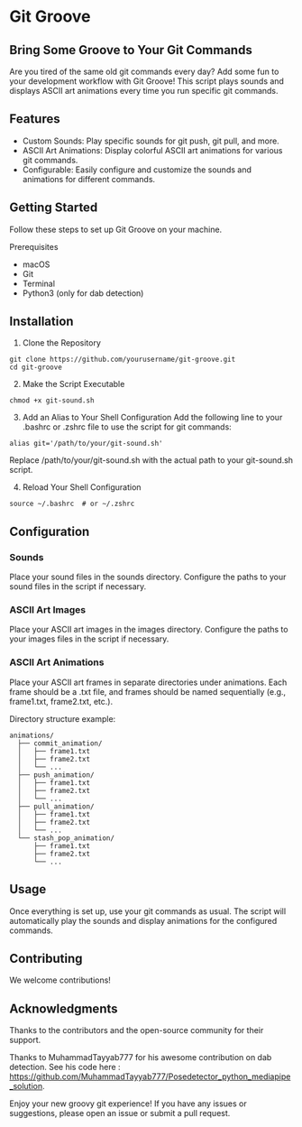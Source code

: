 # Git Groove
## Bring Some Groove to Your Git Commands
Are you tired of the same old git commands every day? Add some fun to your development workflow with Git Groove! This script plays sounds and displays ASCII art animations every time you run specific git commands.

## Features
- Custom Sounds: Play specific sounds for git push, git pull, and more.
- ASCII Art Animations: Display colorful ASCII art animations for various git commands.
- Configurable: Easily configure and customize the sounds and animations for different commands.

## Getting Started
Follow these steps to set up Git Groove on your machine.

Prerequisites
- macOS
- Git
- Terminal
- Python3 (only for dab detection)

## Installation

1. Clone the Repository
```
git clone https://github.com/yourusername/git-groove.git
cd git-groove
```

2. Make the Script Executable
```
chmod +x git-sound.sh
```

3. Add an Alias to Your Shell Configuration
Add the following line to your .bashrc or .zshrc file to use the script for git commands:
```
alias git='/path/to/your/git-sound.sh'
```
Replace /path/to/your/git-sound.sh with the actual path to your git-sound.sh script.

4. Reload Your Shell Configuration
```
source ~/.bashrc  # or ~/.zshrc
```

## Configuration
### Sounds
Place your sound files in the sounds directory. Configure the paths to your sound files in the script if necessary.

### ASCII Art Images
Place your ASCII art images in the images directory. Configure the paths to your images files in the script if necessary.

### ASCII Art Animations
Place your ASCII art frames in separate directories under animations. Each frame should be a .txt file, and frames should be named sequentially (e.g., frame1.txt, frame2.txt, etc.).

Directory structure example:

````
animations/
  ├── commit_animation/
  │   ├── frame1.txt
  │   ├── frame2.txt
  │   └── ...
  ├── push_animation/
  │   ├── frame1.txt
  │   ├── frame2.txt
  │   └── ...
  ├── pull_animation/
  │   ├── frame1.txt
  │   ├── frame2.txt
  │   └── ...
  └── stash_pop_animation/
      ├── frame1.txt
      ├── frame2.txt
      └── ...
````

## Usage
Once everything is set up, use your git commands as usual. The script will automatically play the sounds and display animations for the configured commands.

## Contributing
We welcome contributions! 

## Acknowledgments
Thanks to the contributors and the open-source community for their support.

Thanks to MuhammadTayyab777 for his awesome contribution on dab detection. See his code here : https://github.com/MuhammadTayyab777/Posedetector_python_mediapipe_solution.

Enjoy your new groovy git experience! If you have any issues or suggestions, please open an issue or submit a pull request.
